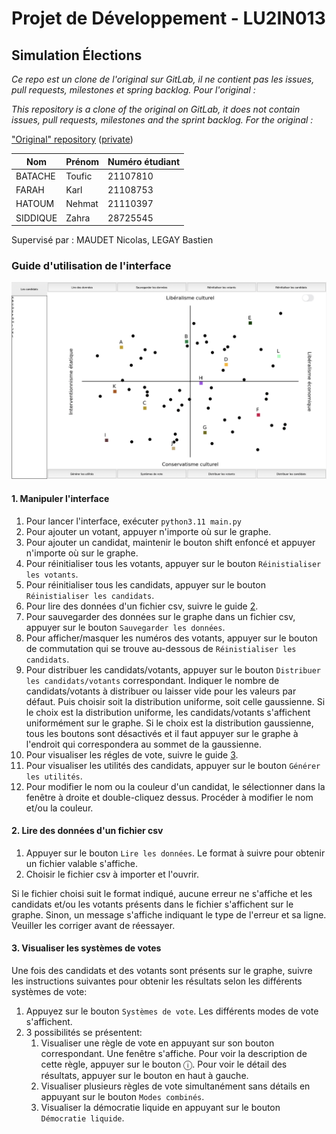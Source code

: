 # Projet de Développement - LU2IN013

## Simulation Élections

_Ce repo est un clone de l'original sur GitLab, il ne contient pas les issues, pull requests, milestones et spring backlog. Pour l'original :_

_This repository is a clone of the original on GitLab, it does not contain issues, pull requests, milestones and the sprint backlog. For the original :_

["Original" repository](https://gitlab.com/zentek/elections) ([private](https://gitlabsu.sorbonne-universite.fr/lu2in013/fev2023/gr1/zentek/elections/))

| Nom      | Prénom | Numéro étudiant |
|----------|--------|-----------------|
| BATACHE  | Toufic | 21107810        |
| FARAH    | Karl   | 21108753        |
| HATOUM   | Nehmat | 21110397        |
| SIDDIQUE | Zahra  | 28725545        |

Supervisé par : MAUDET Nicolas, LEGAY Bastien



### Guide d'utilisation de l'interface

![](icons/demo.png)

#### 1. Manipuler l'interface

1. Pour lancer l'interface, exécuter `python3.11 main.py`
2. Pour ajouter un votant, appuyer n'importe où sur le graphe.
3. Pour ajouter un candidat, maintenir le bouton shift enfoncé et appuyer n'importe où sur le graphe.
4. Pour réinitialiser tous les votants, appuyer sur le bouton `Réinistialiser les votants`.
5. Pour réinitialiser tous les candidats, appuyer sur le bouton `Réinistialiser les candidats`.
6. Pour lire des données d'un fichier csv, suivre le guide [2](#2-lire-des-données-dun-fichier-csv).
7. Pour sauvegarder des données sur le graphe dans un fichier csv, appuyer sur le bouton `Sauvegarder les données`.
8. Pour afficher/masquer les numéros des votants, appuyer sur le bouton de commutation qui se trouve au-dessous de `Réinistialiser les candidats`.
9. Pour distribuer les candidats/votants, appuyer sur le bouton `Distribuer les candidats/votants` correspondant. Indiquer le nombre de candidats/votants à distribuer ou laisser vide pour les valeurs par défaut. 
Puis choisir soit la distribution uniforme, soit celle gaussienne. Si le choix est la distribution uniforme, les candidats/votants s'affichent uniformément sur le graphe.
Si le choix est la distribution gaussienne, tous les boutons sont désactivés et il faut appuyer sur le graphe à l'endroit qui correspondera au sommet de la gaussienne.
10. Pour visualiser les régles de vote, suivre le guide [3](#3-visualiser-les-systèmes-de-votes).
11. Pour visualiser les utilités des candidats, appuyer sur le bouton `Générer les utilités`.
12. Pour modifier le nom ou la couleur d'un candidat, le sélectionner dans la fenêtre à droite et double-cliquez dessus. Procéder à modifier le nom et/ou la couleur.

#### 2. Lire des données d'un fichier csv
1. Appuyer sur le bouton `Lire les données`. Le format à suivre pour obtenir un fichier valable s'affiche.
2. Choisir le fichier csv à importer et l'ouvrir.

Si le fichier choisi suit le format indiqué, aucune erreur ne s'affiche et les candidats et/ou les votants présents dans le fichier s'affichent sur le graphe.
Sinon, un message s'affiche indiquant le type de l'erreur et sa ligne. Veuiller les corriger avant de réessayer.

#### 3. Visualiser les systèmes de votes
Une fois des candidats et des votants sont présents sur le graphe, suivre les instructions suivantes pour obtenir les résultats selon les différents systèmes de vote:
1. Appuyez sur le bouton `Systèmes de vote`. Les différents modes de vote s'affichent.
2. 3 possibilités se présentent:
   1. Visualiser une règle de vote en appuyant sur son bouton correspondant. Une fenêtre s'affiche. Pour voir la description de cette règle, appuyer sur le bouton ⓘ. Pour voir le détail des résultats, appuyer sur le bouton en haut à gauche.
   2. Visualiser plusieurs règles de vote simultanément sans détails en appuyant sur le bouton `Modes combinés`.
   3. Visualiser la démocratie liquide en appuyant sur le bouton `Démocratie liquide`.
    

